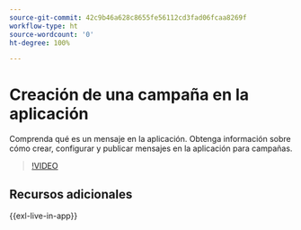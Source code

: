 ```yaml
---
source-git-commit: 42c9b46a628c8655fe56112cd3fad06fcaa8269f
workflow-type: ht
source-wordcount: '0'
ht-degree: 100%

---
```

# Creación de una campaña en la aplicación

Comprenda qué es un mensaje en la aplicación. Obtenga información sobre cómo crear, configurar y publicar mensajes en la aplicación para campañas.

>[!VIDEO](https://video.tv.adobe.com/v/3410430?quality=12&learn=on)

## Recursos adicionales

{{exl-live-in-app}}
